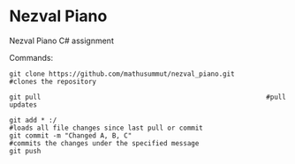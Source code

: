 # Nezval Piano
Nezval Piano C# assignment

Commands:

    git clone https://github.com/mathusummut/nezval_piano.git        #clones the repository

    git pull                                                         #pull updates

    git add * :/                                                     #loads all file changes since last pull or commit
    git commit -m "Changed A, B, C"                                  #commits the changes under the specified message
    git push
